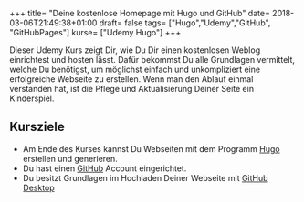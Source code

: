 +++
title= "Deine kostenlose Homepage mit Hugo und GitHub"
date= 2018-03-06T21:49:38+01:00
draft= false
tags= ["Hugo","Udemy","GitHub", "GitHubPages"]
kurse= ["Udemy Hugo"]
+++

Dieser Udemy Kurs zeigt Dir, wie Du Dir einen kostenlosen Weblog einrichtest und hosten lässt. Dafür bekommst Du alle Grundlagen vermittelt, welche Du benötigst, um möglichst einfach und unkompliziert eine erfolgreiche Webseite zu erstellen. Wenn man den Ablauf einmal verstanden hat, ist die Pflege und Aktualisierung Deiner Seite ein Kinderspiel.

## Kursziele

* Am Ende des Kurses kannst Du Webseiten mit dem Programm [Hugo](http://gohugo.io/) erstellen und generieren.
* Du hast einen [GitHub](https://github.com/) Account eingerichtet.
* Du besitzt Grundlagen im Hochladen Deiner Webseite mit [GitHub Desktop](https://desktop.github.com/)
